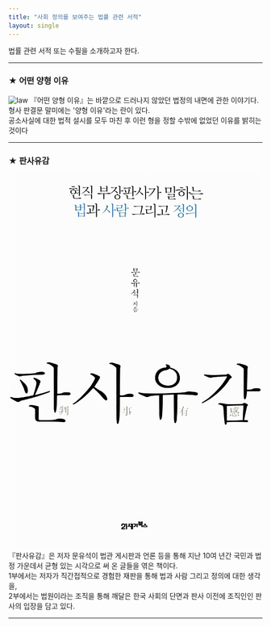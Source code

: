 ```yaml
---
title: "사회 정의를 보여주는 법률 관련 서적"
layout: single 
---
```


법률 관련 서적 또는 수필을 소개하고자 한다.

--- 
### ★ 어떤 양형 이유
![law](https://img1.daumcdn.net/thumb/R1280x0.fjpg/?fname=http://t1.daumcdn.net/brunch/service/user/9zw4/image/ewNcmO1imd2cDKA1vU7sEB99tZE.jpg)
『어떤 양형 이유』는 바깥으로 드러나지 않았던 법정의 내면에 관한 이야기다.   
 형사 판결문 말미에는 '양형 이유'라는 란이 있다.   
 공소사실에 대한 법적 설시를 모두 마친 후 이런 형을 정할 수밖에 없었던 이유를 밝히는 것이다  
 
---
### ★ 판사유감
![law2](https://github.com/feelingzzsss/feelingzzsss.github.io/blob/master/assets/image/book3.jpg)
『판사유감』은 저자 문유석이 법관 게시판과 언론 등을 통해 지난 10여 년간 국민과 법정 가운데서 균형 있는 시각으로 써 온 글들을 엮은 책이다.  
 1부에서는 저자가 직간접적으로 경험한 재판을 통해 법과 사람 그리고 정의에 대한 생각을,   
 2부에서는 법원이라는 조직을 통해 깨달은 한국 사회의 단면과 판사 이전에 조직인인 판사의 입장을 담고 있다.  
 
---
